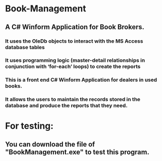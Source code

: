 # Book-Management
## A C# Winform Application for  Book Brokers.

### It uses the OleDb objects to interact with the MS Access database tables
### It uses programming logic (master-detail relationships in conjunction with ‘for-each’ loops) to create the reports

### This is a front end C# Winform Application for dealers in used books. 
### It allows the users to maintain the records stored in the database and produce the reports that they need.

# For testing:
## You can download the file of "BookManagement.exe" to test this program.
